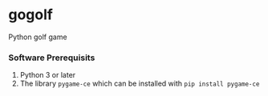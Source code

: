 # gogolf
Python golf game

### Software Prerequisits
1. Python 3 or later
2. The library `pygame-ce` which can be installed with `pip install pygame-ce`
